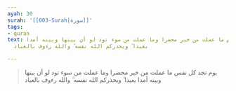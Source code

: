```yaml
---
ayah: 30
surah: '[[003-Surah|سورة]]'
tags:
- quran
text: يوم تجد كل نفس ما عملت من خير محضرا وما عملت من سوء تود لو أن بينها وبينه أمدا
  بعيدا ۗ ويحذركم الله نفسه ۗ والله رءوف بالعباد

---
```

> يوم تجد كل نفس ما عملت من خير محضرا وما عملت من سوء تود لو أن بينها وبينه أمدا بعيدا ۗ ويحذركم الله نفسه ۗ والله رءوف بالعباد
